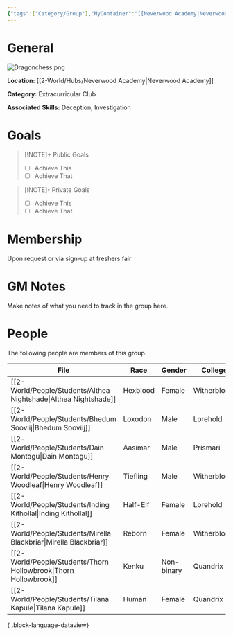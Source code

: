 ```yaml
---
{"tags":["Category/Group"],"MyContainer":"[[Neverwood Academy|Neverwood Academy]]","MyCategory":"Extracurricular Club","image":"Dragonchess.png","obsidianUIMode":"preview","leaders":null,"staff":null,"members":null,"initiates":null,"primary_contact":null,"Skill1":"Deception","Skill2":"Investigation","dg-publish":true,"dg-path":"World/Groups/Extracurricular Club/Dragonchess Club.md","permalink":"/world/groups/extracurricular-club/dragonchess-club/","dgPassFrontmatter":true,"updated":"2025-10-04T00:46:14.000+01:00"}
---
```



# General

![Dragonchess.png](/img/user/z_Assets/Extracurriculars/Dragonchess.png)

**Location:** [[2-World/Hubs/Neverwood Academy\|Neverwood Academy]]

**Category:** Extracurricular Club

**Associated Skills:** Deception, Investigation

# Goals

> [!NOTE]+ Public Goals
> - [ ] Achieve This
> - [ ] Achieve That

> [!NOTE]- Private Goals
> - [ ] Achieve This
> - [ ] Achieve That

# Membership
Upon request or via sign-up at freshers fair

# GM Notes

Make notes of what you need to track in the group here. 


# People

The following people are members of this group.  


| File                                                                  | Race     | Gender     | College     |
| --------------------------------------------------------------------- | -------- | ---------- | ----------- |
| [[2-World/People/Students/Althea Nightshade\|Althea Nightshade]]   | Hexblood | Female     | Witherbloom |
| [[2-World/People/Students/Bhedum Sooviij\|Bhedum Sooviij]]         | Loxodon  | Male       | Lorehold    |
| [[2-World/People/Students/Dain Montagu\|Dain Montagu]]             | Aasimar  | Male       | Prismari    |
| [[2-World/People/Students/Henry Woodleaf\|Henry Woodleaf]]         | Tiefling | Male       | Witherbloom |
| [[2-World/People/Students/Inding Kithollal\|Inding Kithollal]]     | Half-Elf | Female     | Lorehold    |
| [[2-World/People/Students/Mirella Blackbriar\|Mirella Blackbriar]] | Reborn   | Female     | Witherbloom |
| [[2-World/People/Students/Thorn Hollowbrook\|Thorn Hollowbrook]]   | Kenku    | Non-binary | Quandrix    |
| [[2-World/People/Students/Tilana Kapule\|Tilana Kapule]]           | Human    | Female     | Quandrix    |

{ .block-language-dataview}
